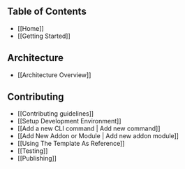 ## Table of Contents

- [[Home]]
- [[Getting Started]]

## Architecture
- [[Architecture Overview]]

## Contributing
- [[Contributing guidelines]]
- [[Setup Development Environment]]
- [[Add a new CLI command | Add new command]]
- [[Add New Addon or Module | Add new addon module]]
- [[Using The Template As Reference]]
- [[Testing]]
- [[Publishing]]
